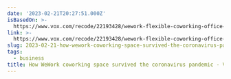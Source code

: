 ```yaml
---
date: '2023-02-21T20:27:51.000Z'
isBasedOn: >-
  https://www.vox.com/recode/22193428/wework-flexible-coworking-office-space-pandemic?utm_source=firefox_pocket_save_button&utm_campaign=pocket-newtab-spocs-cache-rollout&utm_content=rollout
link: >-
  https://www.vox.com/recode/22193428/wework-flexible-coworking-office-space-pandemic?utm_source=firefox_pocket_save_button&utm_campaign=pocket-newtab-spocs-cache-rollout&utm_content=rollout
slug: 2023-02-21-how-wework-coworking-space-survived-the-coronavirus-pandemic-vox
tags:
  - business
title: How WeWork coworking space survived the coronavirus pandemic - Vox
---
```


